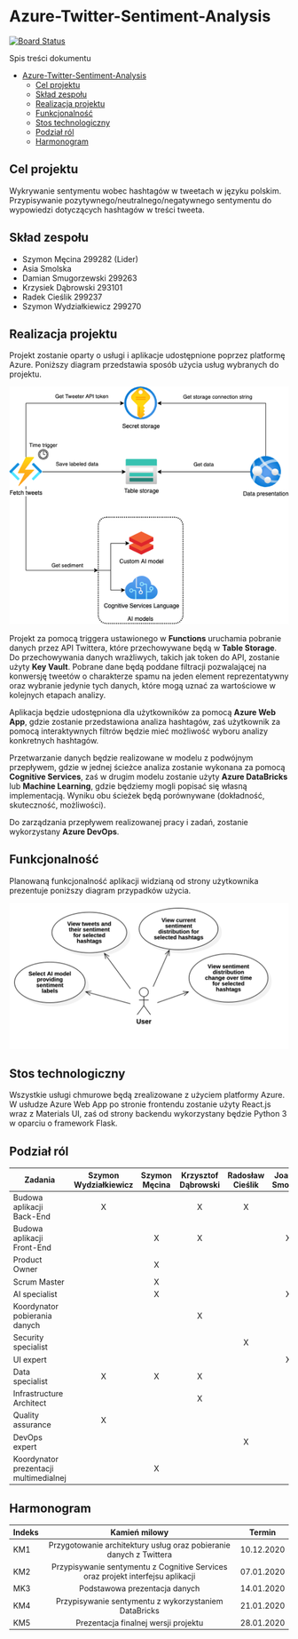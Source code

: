 # Azure-Twitter-Sentiment-Analysis

[![Board Status](https://dev.azure.com/01131252/97656113-fe0b-4df5-bada-ec23aa22f3a0/038079e0-e851-411b-869b-7e8f5d77514c/_apis/work/boardbadge/a2b71afe-c270-4745-ac43-fa36f0a2af5c?columnOptions=1)](https://dev.azure.com/01131252/97656113-fe0b-4df5-bada-ec23aa22f3a0/_boards/board/t/038079e0-e851-411b-869b-7e8f5d77514c/Microsoft.RequirementCategory/)

Spis treści dokumentu

- [Azure-Twitter-Sentiment-Analysis](#azure-twitter-sentiment-analysis)
  - [Cel projektu](#cel-projektu)
  - [Skład zespołu](#skład-zespołu)
  - [Realizacja projektu](#realizacja-projektu)
  - [Funkcjonalność](#funkcjonalność)
  - [Stos technologiczny](#stos-technologiczny)
  - [Podział ról](#podział-ról)
  - [Harmonogram](#harmonogram)

## Cel projektu

Wykrywanie sentymentu wobec hashtagów w tweetach w języku polskim. Przypisywanie pozytywnego/neutralnego/negatywnego sentymentu do wypowiedzi dotyczących hashtagów w treści tweeta.

## Skład zespołu

- Szymon Męcina 299282 (Lider)
- Asia Smolska
- Damian Smugorzewski 299263
- Krzysiek Dąbrowski 293101
- Radek Cieślik 299237
- Szymon Wydziałkiewicz 299270

## Realizacja projektu

Projekt zostanie oparty o usługi i aplikacje udostępnione poprzez platformę Azure. Poniższy diagram przedstawia sposób użycia usług wybranych do projektu.

![architecture diagram](./documentation/resources/Inital_architecture_diagram.png)

Projekt za pomocą triggera ustawionego w **Functions** uruchamia pobranie danych przez API Twittera, które przechowywane będą w **Table Storage**. Do przechowywania danych wrażliwych, takich jak token do API, zostanie użyty **Key Vault**. Pobrane dane będą poddane filtracji pozwalającej na konwersję tweetów o charakterze spamu na jeden element reprezentatywny oraz wybranie jedynie tych danych, które mogą uznać za wartościowe w kolejnych etapach analizy.

Aplikacja będzie udostępniona dla użytkowników za pomocą **Azure Web App**, gdzie zostanie przedstawiona analiza hashtagów, zaś użytkownik za pomocą interaktywnych filtrów będzie mieć możliwość wyboru analizy konkretnych hashtagów.

Przetwarzanie danych będzie realizowane w modelu z podwójnym przepływem, gdzie w jednej ścieżce analiza zostanie wykonana za pomocą **Cognitive Services**, zaś w drugim modelu zostanie użyty **Azure DataBricks** lub **Machine Learning**, gdzie będziemy mogli popisać się własną implementacją. Wyniku obu ścieżek będą porównywane (dokładność, skuteczność, możliwości).

Do zarządzania przepływem realizowanej pracy i zadań, zostanie wykorzystany **Azure DevOps**.

## Funkcjonalność

Planowaną funkcjonalność aplikacji widzianą od strony użytkownika prezentuje poniższy diagram przypadków użycia.

![diagram przypadków użycia aplikacji](./documentation/resources/Use_case_diagram.png)

## Stos technologiczny

Wszystkie usługi chmurowe będą zrealizowane z użyciem platformy Azure. W usłudze Azure Web App po stronie frontendu zostanie użyty React.js wraz z Materials UI, zaś od strony backendu wykorzystany będzie Python 3 w oparciu o framework Flask.

## Podział ról

| Zadania                                | Szymon Wydziałkiewicz | Szymon Męcina | Krzysztof Dąbrowski | Radosław Cieślik | Joanna Smolska | Damian Smugorzewski |
| -------------------------------------- | :-------------------: | :-----------: | :-----------------: | :--------------: | :------------: | :-----------------: |
| Budowa aplikacji Back-End              |           X           |               |          X          |        X         |                |                     |
| Budowa aplikacji Front-End             |                       |       X       |          X          |                  |       X        |          X          |
| Product Owner                          |                       |       X       |                     |                  |                |                     |
| Scrum Master                           |                       |       X       |                     |                  |                |                     |
| AI specialist                          |                       |       X       |                     |                  |       X        |                     |
| Koordynator pobierania danych          |                       |               |          X          |                  |                |                     |
| Security specialist                    |                       |               |                     |        X         |                |                     |
| UI expert                              |                       |               |                     |                  |       X        |                     |
| Data specialist                        |           X           |       X       |          X          |                  |                |                     |
| Infrastructure Architect               |                       |               |          X          |                  |                |                     |
| Quality assurance                      |           X           |               |                     |                  |                |          X          |
| DevOps expert                          |                       |               |                     |        X         |                |                     |
| Koordynator prezentacji multimedialnej |                       |       X       |                     |                  |                |                     |

## Harmonogram

| Indeks |                                  Kamień milowy                                  |   Termin   |
| ------ | :-----------------------------------------------------------------------------: | :--------: |
| KM1    |       Przygotowanie architektury usług oraz pobieranie danych z Twittera        | 10.12.2020 |
| KM2    | Przypisywanie sentymentu z Cognitive Services oraz projekt interfejsu aplikacji | 07.01.2020 |
| MK3    |                          Podstawowa prezentacja danych                          | 14.01.2020 |
| KM4    |              Przypisywanie sentymentu z wykorzystaniem DataBricks               | 21.01.2020 |
| KM5    |                      Prezentacja finalnej wersji projektu                       | 28.01.2020 |
